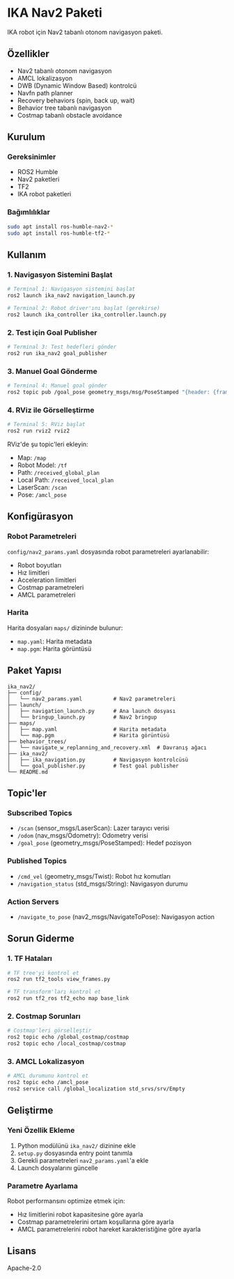# IKA Nav2 Paketi

IKA robot için Nav2 tabanlı otonom navigasyon paketi.

## Özellikler

- Nav2 tabanlı otonom navigasyon
- AMCL lokalizasyon
- DWB (Dynamic Window Based) kontrolcü
- Navfn path planner
- Recovery behaviors (spin, back up, wait)
- Behavior tree tabanlı navigasyon
- Costmap tabanlı obstacle avoidance

## Kurulum

### Gereksinimler

- ROS2 Humble
- Nav2 paketleri
- TF2
- IKA robot paketleri

### Bağımlılıklar

```bash
sudo apt install ros-humble-nav2-*
sudo apt install ros-humble-tf2-*
```

## Kullanım

### 1. Navigasyon Sistemini Başlat

```bash
# Terminal 1: Navigasyon sistemini başlat
ros2 launch ika_nav2 navigation_launch.py

# Terminal 2: Robot driver'ını başlat (gerekirse)
ros2 launch ika_controller ika_controller.launch.py
```

### 2. Test için Goal Publisher

```bash
# Terminal 3: Test hedefleri gönder
ros2 run ika_nav2 goal_publisher
```

### 3. Manuel Goal Gönderme

```bash
# Terminal 4: Manuel goal gönder
ros2 topic pub /goal_pose geometry_msgs/msg/PoseStamped "{header: {frame_id: 'map'}, pose: {position: {x: 1.0, y: 1.0, z: 0.0}, orientation: {x: 0.0, y: 0.0, z: 0.0, w: 1.0}}}"
```

### 4. RViz ile Görselleştirme

```bash
# Terminal 5: RViz başlat
ros2 run rviz2 rviz2
```

RViz'de şu topic'leri ekleyin:
- Map: `/map`
- Robot Model: `/tf`
- Path: `/received_global_plan`
- Local Path: `/received_local_plan`
- LaserScan: `/scan`
- Pose: `/amcl_pose`

## Konfigürasyon

### Robot Parametreleri

`config/nav2_params.yaml` dosyasında robot parametreleri ayarlanabilir:

- Robot boyutları
- Hız limitleri
- Acceleration limitleri
- Costmap parametreleri
- AMCL parametreleri

### Harita

Harita dosyaları `maps/` dizininde bulunur:
- `map.yaml`: Harita metadata
- `map.pgm`: Harita görüntüsü

## Paket Yapısı

```
ika_nav2/
├── config/
│   └── nav2_params.yaml          # Nav2 parametreleri
├── launch/
│   ├── navigation_launch.py      # Ana launch dosyası
│   └── bringup_launch.py         # Nav2 bringup
├── maps/
│   ├── map.yaml                  # Harita metadata
│   └── map.pgm                   # Harita görüntüsü
├── behavior_trees/
│   └── navigate_w_replanning_and_recovery.xml  # Davranış ağacı
├── ika_nav2/
│   ├── ika_navigation.py         # Navigasyon kontrolcüsü
│   └── goal_publisher.py         # Test goal publisher
└── README.md
```

## Topic'ler

### Subscribed Topics
- `/scan` (sensor_msgs/LaserScan): Lazer tarayıcı verisi
- `/odom` (nav_msgs/Odometry): Odometry verisi
- `/goal_pose` (geometry_msgs/PoseStamped): Hedef pozisyon

### Published Topics
- `/cmd_vel` (geometry_msgs/Twist): Robot hız komutları
- `/navigation_status` (std_msgs/String): Navigasyon durumu

### Action Servers
- `/navigate_to_pose` (nav2_msgs/NavigateToPose): Navigasyon action

## Sorun Giderme

### 1. TF Hataları
```bash
# TF tree'yi kontrol et
ros2 run tf2_tools view_frames.py

# TF transform'ları kontrol et
ros2 run tf2_ros tf2_echo map base_link
```

### 2. Costmap Sorunları
```bash
# Costmap'leri görselleştir
ros2 topic echo /global_costmap/costmap
ros2 topic echo /local_costmap/costmap
```

### 3. AMCL Lokalizasyon
```bash
# AMCL durumunu kontrol et
ros2 topic echo /amcl_pose
ros2 service call /global_localization std_srvs/srv/Empty
```

## Geliştirme

### Yeni Özellik Ekleme

1. Python modülünü `ika_nav2/` dizinine ekle
2. `setup.py` dosyasında entry point tanımla
3. Gerekli parametreleri `nav2_params.yaml`'a ekle
4. Launch dosyalarını güncelle

### Parametre Ayarlama

Robot performansını optimize etmek için:
- Hız limitlerini robot kapasitesine göre ayarla
- Costmap parametrelerini ortam koşullarına göre ayarla
- AMCL parametrelerini robot hareket karakteristiğine göre ayarla

## Lisans

Apache-2.0




